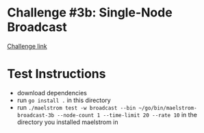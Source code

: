# Challenge #3b: Single-Node Broadcast
[Challenge link](https://fly.io/dist-sys/3b/)

# Test Instructions
  - download dependencies
  - run ```go install .``` in this directory
  - run ```./maelstrom test -w broadcast --bin ~/go/bin/maelstrom-broadcast-3b --node-count 1 --time-limit 20 --rate 10``` in the directory you installed maelstrom in